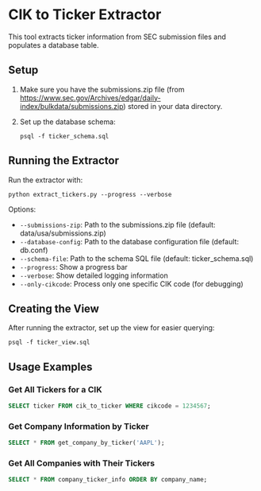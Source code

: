 # CIK to Ticker Extractor

This tool extracts ticker information from SEC submission files and populates a database table.

## Setup

1. Make sure you have the submissions.zip file (from https://www.sec.gov/Archives/edgar/daily-index/bulkdata/submissions.zip)
   stored in your data directory.

2. Set up the database schema:
   ```
   psql -f ticker_schema.sql
   ```

## Running the Extractor

Run the extractor with:
```
python extract_tickers.py --progress --verbose
```

Options:
- `--submissions-zip`: Path to the submissions.zip file (default: data/usa/submissions.zip)
- `--database-config`: Path to the database configuration file (default: db.conf)
- `--schema-file`: Path to the schema SQL file (default: ticker_schema.sql)
- `--progress`: Show a progress bar
- `--verbose`: Show detailed logging information
- `--only-cikcode`: Process only one specific CIK code (for debugging)

## Creating the View

After running the extractor, set up the view for easier querying:
```
psql -f ticker_view.sql
```

## Usage Examples

### Get All Tickers for a CIK
```sql
SELECT ticker FROM cik_to_ticker WHERE cikcode = 1234567;
```

### Get Company Information by Ticker
```sql
SELECT * FROM get_company_by_ticker('AAPL');
```

### Get All Companies with Their Tickers
```sql
SELECT * FROM company_ticker_info ORDER BY company_name;
```